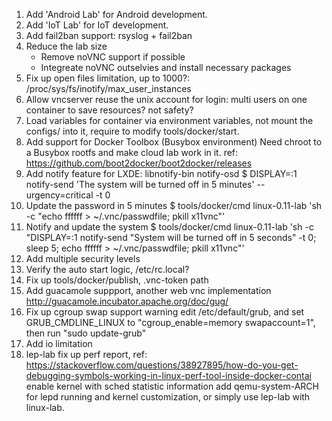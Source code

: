 
1. Add 'Android Lab' for Android development.
2. Add 'IoT Lab' for IoT development.
3. Add fail2ban support: rsyslog + fail2ban
4. Reduce the lab size
   * Remove noVNC support if possible
   * Integreate noVNC outselvies and install necessary packages
5. Fix up open files limitation, up to 1000?: /proc/sys/fs/inotify/max_user_instances
6. Allow vncserver reuse the unix account for login: multi users on one container to save resources? not safety?
7. Load variables for container via environment variables, not mount the configs/ into it, require to modify tools/docker/start.
8. Add support for Docker Toolbox (Busybox environment)
   Need chroot to a Busybox rootfs and make cloud lab work in it.
   ref: https://github.com/boot2docker/boot2docker/releases
9. Add notify feature for LXDE: libnotify-bin notify-osd
   $ DISPLAY=:1 notify-send 'The system will be turned off in 5 minutes' --urgency=critical -t 0
10. Update the password in 5 minutes
   $ tools/docker/cmd linux-0.11-lab 'sh -c "echo ffffff > ~/.vnc/passwdfile; pkill x11vnc"'
11. Notify and update the system
   $ tools/docker/cmd linux-0.11-lab 'sh -c "DISPLAY=:1 notify-send \"System will be turned off in 5 seconds\" -t 0;  sleep 5; echo ffffff > ~/.vnc/passwdfile; pkill x11vnc"'
12. Add multiple security levels
13. Verify the auto start logic, /etc/rc.local?
14. Fix up tools/docker/publish, .vnc-token path
15. Add guacamole suppport, another web vnc implementation
    http://guacamole.incubator.apache.org/doc/gug/
16. Fix up cgroup swap support warning
    edit /etc/default/grub, and set GRUB_CMDLINE_LINUX to "cgroup_enable=memory swapaccount=1", then run "sudo update-grub"
17. Add io limitation
18. lep-lab
    fix up perf report, ref: https://stackoverflow.com/questions/38927895/how-do-you-get-debugging-symbols-working-in-linux-perf-tool-inside-docker-contai
    enable kernel with sched statistic information
    add qemu-system-ARCH for lepd running and kernel customization, or simply use lep-lab with linux-lab.
